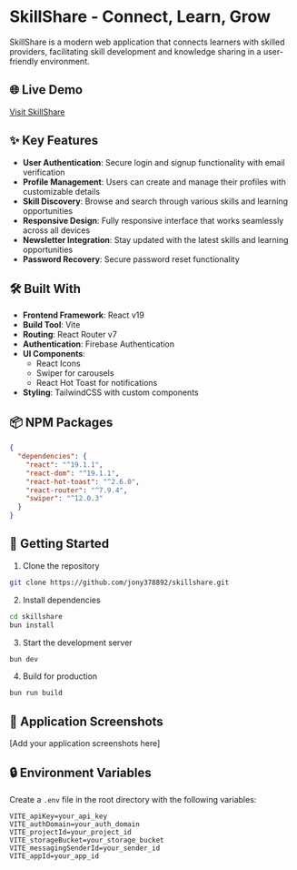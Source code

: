 # SkillShare - Connect, Learn, Grow

SkillShare is a modern web application that connects learners with skilled providers, facilitating skill development and knowledge sharing in a user-friendly environment.

## 🌐 Live Demo

[Visit SkillShare](https://your-live-url-here.com)

## ✨ Key Features

- **User Authentication**: Secure login and signup functionality with email verification
- **Profile Management**: Users can create and manage their profiles with customizable details
- **Skill Discovery**: Browse and search through various skills and learning opportunities
- **Responsive Design**: Fully responsive interface that works seamlessly across all devices
- **Newsletter Integration**: Stay updated with the latest skills and learning opportunities
- **Password Recovery**: Secure password reset functionality

## 🛠️ Built With

- **Frontend Framework**: React v19
- **Build Tool**: Vite
- **Routing**: React Router v7
- **Authentication**: Firebase Authentication
- **UI Components**:
  - React Icons
  - Swiper for carousels
  - React Hot Toast for notifications
- **Styling**: TailwindCSS with custom components

## 📦 NPM Packages

```json
{
  "dependencies": {
    "react": "^19.1.1",
    "react-dom": "^19.1.1",
    "react-hot-toast": "^2.6.0",
    "react-router": "^7.9.4",
    "swiper": "^12.0.3"
  }
}
```

## 🚀 Getting Started

1. Clone the repository

```bash
git clone https://github.com/jony378892/skillshare.git
```

2. Install dependencies

```bash
cd skillshare
bun install
```

3. Start the development server

```bash
bun dev
```

4. Build for production

```bash
bun run build
```

## 📱 Application Screenshots

[Add your application screenshots here]

## 🔒 Environment Variables

Create a `.env` file in the root directory with the following variables:

```env
VITE_apiKey=your_api_key
VITE_authDomain=your_auth_domain
VITE_projectId=your_project_id
VITE_storageBucket=your_storage_bucket
VITE_messagingSenderId=your_sender_id
VITE_appId=your_app_id
```

